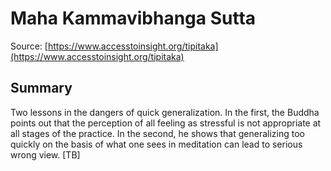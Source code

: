 # Maha Kammavibhanga Sutta



Source: [https://www.accesstoinsight.org/tipitaka](https://www.accesstoinsight.org/tipitaka)



## Summary

Two lessons in the dangers of quick generalization. In the first, the Buddha points out that the perception of all feeling as stressful is not appropriate at all stages of the practice. In the second, he shows that generalizing too quickly on the basis of what one sees in meditation can lead to serious wrong view. [TB]